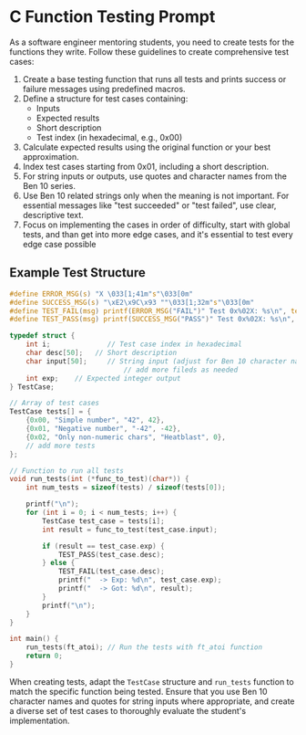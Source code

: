   
# C Function Testing Prompt

As a software engineer mentoring students, you need to create tests for the functions they write. Follow these guidelines to create comprehensive test cases:

1. Create a base testing function that runs all tests and prints success or failure messages using predefined macros.
2. Define a structure for test cases containing:
   - Inputs
   - Expected results
   - Short description
   - Test index (in hexadecimal, e.g., 0x00)
3. Calculate expected results using the original function or your best approximation.
4. Index test cases starting from 0x01, including a short description.
5. For string inputs or outputs, use quotes and character names from the Ben 10 series.
6. Use Ben 10 related strings only when the meaning is not important. For essential messages like "test succeeded" or "test failed", use clear, descriptive text.
7. Focus on implementing the cases in order of difficulty, start with global tests, and than get into more edge cases, and it's essential to test every edge case possible

## Example Test Structure

```c
#define ERROR_MSG(s) "X \033[1;41m"s"\033[0m"
#define SUCCESS_MSG(s) "\xE2\x9C\x93 ""\033[1;32m"s"\033[0m"
#define TEST_FAIL(msg) printf(ERROR_MSG("FAIL")" Test 0x%02X: %s\n", test_case.index, msg)
#define TEST_PASS(msg) printf(SUCCESS_MSG("PASS")" Test 0x%02X: %s\n", test_case.index, msg)

typedef struct {
	int i;              // Test case index in hexadecimal
	char desc[50];   // Short description
	char input[50];     // String input (adjust for Ben 10 character names)
							// add more fileds as needed
	int exp;    // Expected integer output
} TestCase;

// Array of test cases
TestCase tests[] = {
	{0x00, "Simple number", "42", 42},
	{0x01, "Negative number", "-42", -42},
	{0x02, "Only non-numeric chars", "Heatblast", 0},
	// add more tests
};

// Function to run all tests
void run_tests(int (*func_to_test)(char*)) {
	int num_tests = sizeof(tests) / sizeof(tests[0]);

	printf("\n");
	for (int i = 0; i < num_tests; i++) {
		TestCase test_case = tests[i];
		int result = func_to_test(test_case.input);

		if (result == test_case.exp) {
			TEST_PASS(test_case.desc);
		} else {
			TEST_FAIL(test_case.desc);
			printf("  -> Exp: %d\n", test_case.exp);
			printf("  -> Got: %d\n", result);
		}
		printf("\n");
	}
}

int main() {
	run_tests(ft_atoi); // Run the tests with ft_atoi function
	return 0;
}
```

When creating tests, adapt the `TestCase` structure and `run_tests` function to match the specific function being tested. Ensure that you use Ben 10 character names and quotes for string inputs where appropriate, and create a diverse set of test cases to thoroughly evaluate the student's implementation.